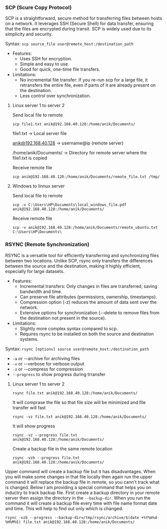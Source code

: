 ### SCP (Scure Copy Protocol)

SCP is a straightforward, secure method for transferring files between hosts on a network. It leverages SSH (Secure Shell) for data transfer, ensuring that the files are encrypted during transit. SCP is widely used due to its simplicity and security.

Syntax: ``scp source_file user@remote_host:/destination_path``

- Features:
  - Uses SSH for encryption.
  - Simple and easy to use.
  - Good for quick, one-time file transfers.
- Limitations:
  - No incremental file transfer: If you re-run scp for a large file, it retransfers the entire file, even if parts of it are already present on the destination.
  - Less control over synchronization.


1. Linux server 1 to server 2

   Send local file to remote 
    ```
    scp file1.txt anik@192.168.40.128:/home/anik/Documents/
    ```

   file1.txt -> Local server file

   anik@192.168.40.128 -> username@ip (remote server)

   /home/anik/Documents/ -> Directory for remote server where the file1.txt is copied
   
   Receive remote file 
   ```
   scp anik@192.168.40.128:/home/anik/Documents/remote_file.txt /tmp/
   ```

3. Windows to linnux server

   Send local file to remote
    ```
    scp -v C:\Users\HP\Documents\local_windows_file.pdf anik@192.168.40.128:/home/anik/Documents/
    ```

   Receive remote file
    ```
    scp -v anik@192.168.40.128:/home/anik/Documents/remote_ubuntu.txt C:\Users\HP\Documents\
    ```



### RSYNC (Remote Synchronization)

RSYNC is a versatile tool for efficiently transferring and synchronizing files between two locations. Unlike SCP, rsync only transfers the differences between the source and the destination, making it highly efficient, especially for large datasets.

- Features:
  - Incremental transfers: Only changes in files are transferred, saving bandwidth and time.
  - Can preserve file attributes (permissions, ownership, timestamps).
  - Compression option (-z) reduces the amount of data sent over the network.
  - Extensive options for synchronization (--delete to remove files from the destination not present in the source).
- Limitations:
  - Slightly more complex syntax compared to scp.
  - Requires rsync to be installed on both the source and destination systems.

Syntax: ``rsync [options] source user@remote_host:/destination_path``

- ``-a`` or --archive for archiving files
- ``-v`` or --verbose for verbose output
- ``-z`` or --compress for compression
- ``--progress`` to show progress during trransfer

1. Linux server 1 to server 2

    ```
    rsync file.txt anik@192.168.40.128:/home/anik/Documents/
    ```

   It will comprase the file so that file size will be minimized and file transfer will fast

    ```
    rsync -vz file.txt anik@192.168.40.128:/home/anik/Documents/
    ```
   
   It will show progress

    ```
    rsync -vz --progress file.txt anik@192.168.40.128:/home/anik/Documents/
    ```

   Create a backup file in the same remote location

    ```
    rsync -vzb --progress file.txt anik@192.168.40.128:/home/anik/Documents/
    ```
   
Upper command will create a backup file but it has disadvantages. When you will make some changes in that file locally then again run the upper command it will replace the backup file in remote, so you cann't track what is changed. Below I am providing a special command that helps you on inductry to track backup file. First create a backup directory in your remote server then assign the directory in the ``--backup-dir``. When you run the command it will create a backup file every time with file name format date and time. This will help to find out only which is changed.

    
    rsync -vzb --progress --backup-dir=/tmp/rsync/archive/$(date +%Y%m%d-%H%M%S) file.txt anik@192.168.40.128:/home/anik/Documents/
    
